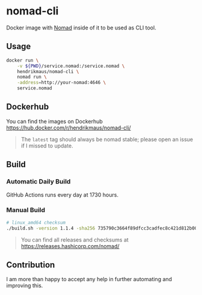 # nomad-cli
Docker image with [Nomad](https://github.com/hashicorp/nomad) inside of it to be used as CLI tool.

## Usage

```bash
docker run \
    -v ${PWD}/service.nomad:/service.nomad \
    hendrikmaus/nomad-cli \
    nomad run \
    -address=http://your-nomad:4646 \
    service.nomad
```

## Dockerhub
You can find the images on Dockerhub https://hub.docker.com/r/hendrikmaus/nomad-cli/

> The `latest` tag should always be nomad stable; please open an issue if I missed to update.

## Build

### Automatic Daily Build
GitHub Actions runs every day at 1730 hours.

### Manual Build

```bash
# linux_amd64 checksum
./build.sh -version 1.1.4 -sha256 735790c3664f89dfcc3cadfec8c421d812b00516425ca5aa186b58b82c6f3e1f
```

> You can find all releases and checksums at https://releases.hashicorp.com/nomad/

## Contribution

I am more than happy to accept any help in further automating and improving this.
